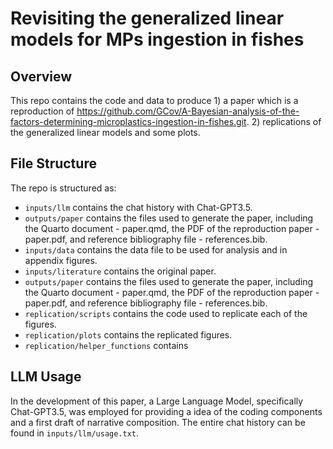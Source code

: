 #  Revisiting the generalized linear models for MPs ingestion in fishes

## Overview

This repo contains the code and data to produce 1) a paper which is a reproduction of https://github.com/GCov/A-Bayesian-analysis-of-the-factors-determining-microplastics-ingestion-in-fishes.git. 2) replications of the generalized linear models and some plots.

## File Structure

The repo is structured as:


-   `inputs/llm` contains the chat history with Chat-GPT3.5.
-   `outputs/paper` contains the files used to generate the paper, including the Quarto document - paper.qmd, the PDF of the reproduction paper - paper.pdf, and reference bibliography file - references.bib.
-   `inputs/data` contains the data file to be used for analysis and in appendix figures.
-   `inputs/literature` contains the original paper.
-   `outputs/paper` contains the files used to generate the paper, including the Quarto document - paper.qmd, the PDF of the reproduction paper - paper.pdf, and reference bibliography file - references.bib.
-   `replication/scripts` contains the code used to replicate each of the figures.
-   `replication/plots` contains the replicated figures.
-   `replication/helper_functions` contains



## LLM Usage

In the development of this paper, a Large Language Model, specifically Chat-GPT3.5, was employed for providing a idea of the coding components and a first draft of narrative composition. The entire chat history can be found in `inputs/llm/usage.txt`.

